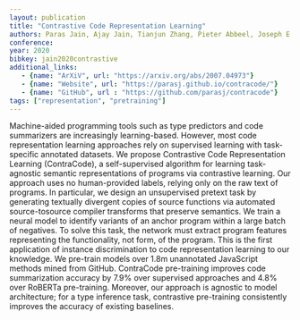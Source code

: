 ```yaml
---
layout: publication
title: "Contrastive Code Representation Learning"
authors: Paras Jain, Ajay Jain, Tianjun Zhang, Pieter Abbeel, Joseph E. Gonzalez, Ion Stoica
conference: 
year: 2020
bibkey: jain2020contrastive
additional_links:
   - {name: "ArXiV", url: "https://arxiv.org/abs/2007.04973"}
   - {name: "Website", url: "https://parasj.github.io/contracode/"}
   - {name: "GitHub", url : "https://github.com/parasj/contracode"}
tags: ["representation", "pretraining"]
---
```

Machine-aided programming tools such as type predictors and code summarizers
are increasingly learning-based. However, most code representation learning approaches rely on supervised learning with task-specific annotated datasets. We propose Contrastive Code Representation Learning (ContraCode), a self-supervised
algorithm for learning task-agnostic semantic representations of programs via contrastive learning. Our approach uses no human-provided labels, relying only on
the raw text of programs. In particular, we design an unsupervised pretext task by
generating textually divergent copies of source functions via automated source-tosource compiler transforms that preserve semantics. We train a neural model to
identify variants of an anchor program within a large batch of negatives. To solve
this task, the network must extract program features representing the functionality,
not form, of the program. This is the first application of instance discrimination
to code representation learning to our knowledge. We pre-train models over 1.8m
unannotated JavaScript methods mined from GitHub. ContraCode pre-training
improves code summarization accuracy by 7.9% over supervised approaches and
4.8% over RoBERTa pre-training. Moreover, our approach is agnostic to model architecture; for a type inference task, contrastive pre-training consistently improves
the accuracy of existing baselines.
